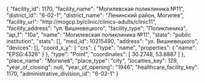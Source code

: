 {
    "facility_id": 1170,
    "facility_name": "Могилевская поликлиника №11",
    "district_id": "6-02-1",
    "district_name": "Ленинский район, Могилев",
    "facility_url": "http:\/\/mogcp.by\/clinic\/clinics-adults\/clinic11",
    "facility_address": "ул. Вишневецкого",
    "facility_type": "Поликлиника",
    "ap_1": "10а",
    "name": "Могилевская поликлиника №11",
    "state": "public institution",
    "stats": [],
    "med_id": 10215490,
    "address": "ул. Вишневецкого",
    "devices": [],
    "coord_x_y": {
        "crs": {
            "type": "name",
            "properties": {
                "name": "EPSG:4326"
            }
        },
        "type": "Point",
        "coordinates": [
            30.2748,
            53.8887
        ]
    },
    "place_name": "Могилев",
    "place_type": "city",
    "localties_key": 129,
    "year_of_closing": null,
    "year_of_opening": "1946",
    "healthcare_facility_key": 1170,
    "administrative_division_id": "6-02-1"
}